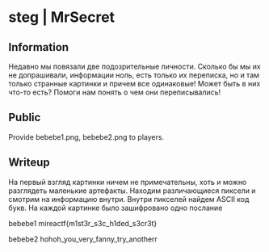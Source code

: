 # steg | MrSecret

## Information
Недавно мы повязали две подозрительные личности. Сколько бы мы их не допрашивали, информации ноль, есть только их переписка, но и там только странные картинки и причем все одинаковые! Может быть в них что-то есть? Помоги нам понять о чем они переписывались!


## Public
Provide bebebe1.png, bebebe2.png to players.

## Writeup
На первый взгляд картинки ничем не примечательны, хоть и можно разглядеть маленькие артефакты. Находим различающиеся пиксели и смотрим на информацию внутри. Внутри пикселей найдем ASCII код букв. На каждой картинке было зашифровано одно послание

bebebe1
mireactf{m1st3r_s3c_h1ded_s3cr3t}

bebebe2
hohoh_you_very_fanny_try_anotherr

